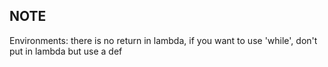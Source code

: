 NOTE
-
Environments:
there is no return in lambda, if you want to use 'while', don't put in lambda but use a def

